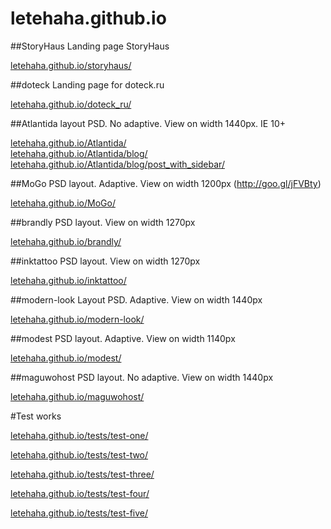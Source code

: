 # letehaha.github.io

##StoryHaus
Landing page StoryHaus

[letehaha.github.io/storyhaus/](http://letehaha.github.io/storyhaus/)


##doteck
Landing page for doteck.ru

[letehaha.github.io/doteck_ru/](http://letehaha.github.io/doteck_ru/)

##Atlantida
layout PSD. No adaptive. View on width 1440px. IE 10+<br>

[letehaha.github.io/Atlantida/](http://letehaha.github.io/Atlantida/)<br>
[letehaha.github.io/Atlantida/blog/](http://letehaha.github.io/Atlantida/blog/)<br>
[letehaha.github.io/Atlantida/blog/post_with_sidebar/](http://letehaha.github.io/Atlantida/blog/post_with_sidebar/index.html)<br>

##MoGo
PSD layout. Adaptive. View on width 1200px (http://goo.gl/jFVBty)

[letehaha.github.io/MoGo/](http://letehaha.github.io/MoGo/)

##brandly
PSD layout. View on width 1270px

[letehaha.github.io/brandly/](http://letehaha.github.io/brandly/)

##inktattoo
PSD layout. View on width 1270px

[letehaha.github.io/inktattoo/](http://letehaha.github.io/inktattoo/)

##modern-look
Layout PSD. Adaptive. View on width 1440px

[letehaha.github.io/modern-look/](http://letehaha.github.io/modern-look/)

##modest
PSD layout. Adaptive. View on width 1140px

[letehaha.github.io/modest/](http://letehaha.github.io/modest/)

##maguwohost
PSD layout. No adaptive. View on width 1440px

[letehaha.github.io/maguwohost/](http://letehaha.github.io/maguwohost/)

#Test works

[letehaha.github.io/tests/test-one/](http://letehaha.github.io/tests/test-one/)

[letehaha.github.io/tests/test-two/](http://letehaha.github.io/tests/test-two/)

[letehaha.github.io/tests/test-three/](http://letehaha.github.io/tests/test-three/)

[letehaha.github.io/tests/test-four/](http://letehaha.github.io/tests/test-four/)

[letehaha.github.io/tests/test-five/](http://letehaha.github.io/tests/test-five/)